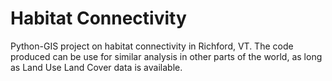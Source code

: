 # Habitat Connectivity
Python-GIS project on habitat connectivity in Richford, VT. The code produced can be use for similar analysis in other parts of the world, as long as Land Use Land Cover data is available.
